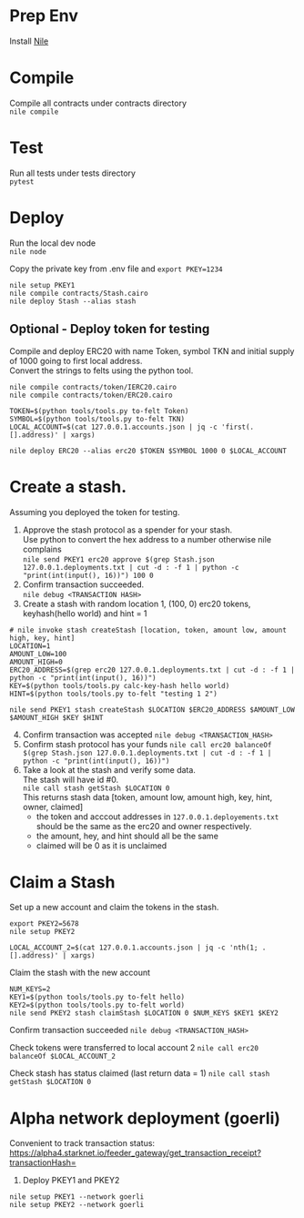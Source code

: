 # Prep Env
Install [Nile](https://github.com/OpenZeppelin/nile)

# Compile
Compile all contracts under contracts directory  
`nile compile`  

# Test
Run all tests under tests directory  
`pytest`

# Deploy
Run the local dev node  
`nile node`

Copy the private key from .env file and `export PKEY=1234`
   
```
nile setup PKEY1
nile compile contracts/Stash.cairo
nile deploy Stash --alias stash
```

## Optional - Deploy token for testing
Compile and deploy ERC20 with name Token, symbol TKN and initial supply of 1000 going to first local address.  
Convert the strings to felts using the python tool. 
```
nile compile contracts/token/IERC20.cairo
nile compile contracts/token/ERC20.cairo

TOKEN=$(python tools/tools.py to-felt Token)
SYMBOL=$(python tools/tools.py to-felt TKN)
LOCAL_ACCOUNT=$(cat 127.0.0.1.accounts.json | jq -c 'first(.[].address)' | xargs)

nile deploy ERC20 --alias erc20 $TOKEN $SYMBOL 1000 0 $LOCAL_ACCOUNT
```

# Create a stash.
Assuming you deployed the token for testing.

1. Approve the stash protocol as a spender for your stash.  
Use python to convert the hex address to a number otherwise nile complains  
`nile send PKEY1 erc20 approve $(grep Stash.json 127.0.0.1.deployments.txt | cut -d : -f 1 | python -c "print(int(input(), 16))") 100 0`  
2. Confirm transaction succeeded.  
`nile debug <TRANSACTION HASH>`  
3. Create a stash with random location 1, (100, 0) erc20 tokens, keyhash(hello world) and hint = 1 
```
# nile invoke stash createStash [location, token, amount low, amount high, key, hint]
LOCATION=1
AMOUNT_LOW=100
AMOUNT_HIGH=0
ERC20_ADDRESS=$(grep erc20 127.0.0.1.deployments.txt | cut -d : -f 1 | python -c "print(int(input(), 16))")
KEY=$(python tools/tools.py calc-key-hash hello world)
HINT=$(python tools/tools.py to-felt "testing 1 2")

nile send PKEY1 stash createStash $LOCATION $ERC20_ADDRESS $AMOUNT_LOW $AMOUNT_HIGH $KEY $HINT
```
4. Confirm transaction was accepted
`nile debug <TRANSACTION_HASH>`
5. Confirm stash protocol has your funds
`nile call erc20 balanceOf $(grep Stash.json 127.0.0.1.deployments.txt | cut -d : -f 1 | python -c "print(int(input(), 16))")`
6. Take a look at the stash and verify some data.  
The stash will have id #0.  
`nile call stash getStash $LOCATION 0`  
This returns stash data [token, amount low, amount high, key, hint, owner, claimed]
   - the token and acccout addresses in `127.0.0.1.deployements.txt` should be the same as the erc20 and owner respectively.
   - the amount, hey, and hint should all be the same
   - claimed will be 0 as it is unclaimed 


# Claim a Stash
Set up a new account and claim the tokens in the stash.
```
export PKEY2=5678  
nile setup PKEY2

LOCAL_ACCOUNT_2=$(cat 127.0.0.1.accounts.json | jq -c 'nth(1; .[].address)' | xargs)
```

Claim the stash with the new account
```
NUM_KEYS=2
KEY1=$(python tools/tools.py to-felt hello)
KEY2=$(python tools/tools.py to-felt world)
nile send PKEY2 stash claimStash $LOCATION 0 $NUM_KEYS $KEY1 $KEY2
```

Confirm transaction succeeded
`nile debug <TRANSACTION_HASH>`

Check tokens were transferred to local account 2
`nile call erc20 balanceOf $LOCAL_ACCOUNT_2`

Check stash has status claimed (last return data = 1)
`nile call stash getStash $LOCATION 0`

# Alpha network deployment (goerli)

Convenient to track transaction status: https://alpha4.starknet.io/feeder_gateway/get_transaction_receipt?transactionHash=

1. Deploy PKEY1 and PKEY2
```
nile setup PKEY1 --network goerli
nile setup PKEY2 --network goerli
```
